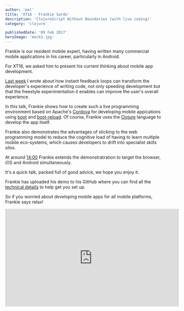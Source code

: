 ```yaml
---
author: 'mal'
title: 'XT16 - Frankie Sardo'
description: 'ClojureScript Without Boundaries (with live coding)'
category: 'clojure'

publishedDate: '09 Feb 2017'
heroImage: 'mock3.jpg'
---
```


Frankie is our resident mobile expert, having written many commercial
mobile applications in his career, particularly in Android.

For XT16, we asked him to present his current thinking about mobile app
development.

[Last week](/blog/posts/live-programming-websites.html) I wrote about
how instant feedback loops can transform the developer's experience of
writing code, not only speeding development but that the freestyle
experimentation it enables can improve the user's overall experience.

In this talk, Frankie shows how to create such a live programming
environment based on Apache's [Cordova](https://cordova.apache.org/) for
developing mobile appications using
[boot](https://github.com/boot-clj/boot) and
[boot-reload](https://github.com/adzerk-oss/boot-reload). Of course,
Frankie uses the [Clojure](/why-clojure.html) language to develop the
app itself.

Frankie also demonstrates the advantages of sticking to the web
programming model to reduce the cognitive load of having to learn
multiple mobile eco-systems, which causes developers to drift into
specialist skills silos.

At around [14:00](https://youtu.be/CS7_Rt66NNs?t=853) Frankie extends
the demonstratration to target the browser, iOS and Android
simultaneously.

It's a quick talk, packed full of good advice, we hope you enjoy it.

Frankie has uploaded his demo to his GitHub where you can find all the
[technical details](https://github.com/frankiesardo/reload-demo) to help
get you set up.

So if you worried about developing mobile apps for all mobile platforms,
Frankie says relax!

<iframe width="560" height="315" src="https://www.youtube.com/embed/CS7_Rt66NNs" title="XT16 - Frankie Sardo - ClojureScript Without Boundaries" frameborder="0" allow="accelerometer; autoplay; clipboard-write; encrypted-media; gyroscope; picture-in-picture" allowfullscreen></iframe>
